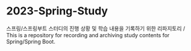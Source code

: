 # 2023-Spring-Study
스프링/스프링부트 스터디의 진행 상황 및 학습 내용을 기록하기 위한 리파지토리 / This is a repository for recording and archiving study contents for Spring/Spring Boot.

